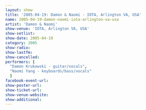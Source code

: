 ```yaml
---
layout: show
title: '2005-04-19: Damon & Naomi - IOTA, Arlington VA, USA'
name: 2005-04-19-damon-naomi-iota-arlington-va-usa
artist: 'Damon & Naomi'
show-venue: 'IOTA, Arlington VA, USA'
show-setlist: 
show-date: 2005-04-19
category: 2005
show-radio: 
show-lastfm: 
show-cancelled: 
performers: [
  "Damon Krukowski - guitar/vocals",
  "Naomi Yang - keyboards/bass/vocals"
  ]
facebook-event-url: 
show-poster-url: 
show-ticket-url: 
show-venue-website: 
show-additional: 
---
```


